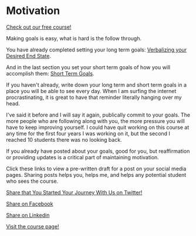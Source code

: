 # Motivation

[Check out our free course!](https://academy.hoppersroppers.org/mod/page/view.php?id=1251)

Making goals is easy, what is hard is the follow through. 

You have already completed setting your long term goals: [Verbalizing your Desired End State]($@ASSIGNVIEWBYID*1014@$). 

And in the last section you set your short term goals of how you will accomplish them: [Short Term Goals]($@ASSIGNVIEWBYID*1001@$). 

If you haven't already, write down your long term and short term goals in a place you will be able to see every day. When I am surfing the internet procrastinating, it is great to have that reminder literally hanging over my head.

I've said it before and I will say it again, publically commit to your goals. The more people who are following along with you, the more pressure you will have to keep improving yourself. I could have quit working on this course at any time for the first four years I was working on it, but the second I reached 10 students there was no looking back.

If you already have posted about your goals, good for you, but reaffirmation or providing updates is a critical part of maintaining motivation. 

Click these links to view a pre-written draft for a post on your social media pages. Sharing posts helps you, helps me, and helps any potential student who sees the course. 

<a href="https://twitter.com/share?url=https://hoppersroppers.org/course.html&text=I started learning security fundamentals today @HoppersRoppers!">Share that You Started Your Journey With Us on Twitter!</a>

<a href="https://www.facebook.com/share.php?u=https://hoppersroppers.org/training">Share on Facebook</a>

<a href="https://www.linkedin.com/shareArticle?mini=true&url=https://hoppersroppers.org/training">Share on Linkedin</a>

[Visit the course page!](https://academy.hoppersroppers.org/mod/page/view.php?id=1251) 
